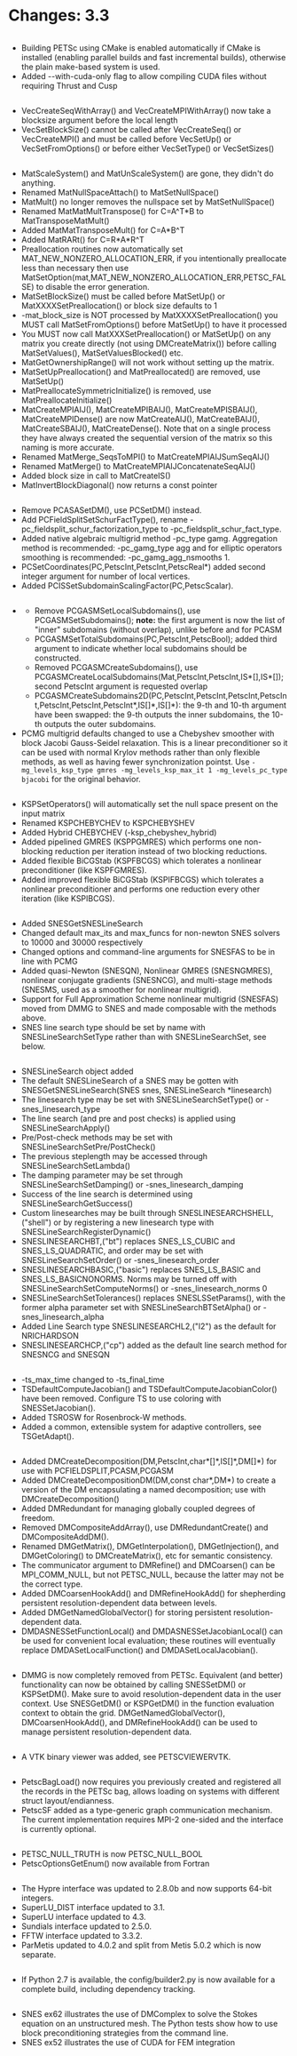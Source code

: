 # Changes: 3.3

```{rubric} config/configure.py:
```

- Building PETSc using CMake is enabled automatically if CMake is
  installed (enabling parallel builds and fast incremental builds),
  otherwise the plain make-based system is used.
- Added --with-cuda-only flag to allow compiling CUDA files without
  requiring Thrust and Cusp

```{rubric} Vec:
```

- VecCreateSeqWithArray() and VecCreateMPIWithArray() now take a
  blocksize argument before the local length
- VecSetBlockSize() cannot be called after VecCreateSeq() or
  VecCreateMPI() and must be called before VecSetUp() or
  VecSetFromOptions() or before either VecSetType() or VecSetSizes()

```{rubric} Mat:
```

- MatScaleSystem() and MatUnScaleSystem() are gone, they didn't do
  anything.
- Renamed MatNullSpaceAttach() to MatSetNullSpace()
- MatMult() no longer removes the nullspace set by MatSetNullSpace()
- Renamed MatMatMultTranspose() for C=A^T\*B to MatTransposeMatMult()
- Added MatMatTransposeMult() for C=A\*B^T
- Added MatRARt() for C=R\*A\*R^T
- Preallocation routines now automatically set
  MAT_NEW_NONZERO_ALLOCATION_ERR, if you intentionally preallocate
  less than necessary then use
  MatSetOption(mat,MAT_NEW_NONZERO_ALLOCATION_ERR,PETSC_FALSE) to
  disable the error generation.
- MatSetBlockSize() must be called before MatSetUp() or
  MatXXXXSetPreallocation() or block size defaults to 1
- -mat_block_size is NOT processed by MatXXXXSetPreallocation() you
  MUST call MatSetFromOptions() before MatSetUp() to have it
  processed
- You MUST now call MatXXXSetPreallocation() or MatSetUp() on any
  matrix you create directly (not using DMCreateMatrix()) before
  calling MatSetValues(), MatSetValuesBlocked() etc.
- MatGetOwnershipRange() will not work without setting up the
  matrix.
- MatSetUpPreallocation() and MatPreallocated() are removed, use
  MatSetUp()
- MatPreallocateSymmetricInitialize() is removed, use
  MatPreallocateInitialize()
- MatCreateMPIAIJ(), MatCreateMPIBAIJ(), MatCreateMPISBAIJ(),
  MatCreateMPIDense() are now MatCreateAIJ(), MatCreateBAIJ(),
  MatCreateSBAIJ(), MatCreateDense(). Note that on a single process
  they have always created the sequential version of the matrix so
  this naming is more accurate.
- Renamed MatMerge_SeqsToMPI() to MatCreateMPIAIJSumSeqAIJ()
- Renamed MatMerge() to MatCreateMPIAIJConcatenateSeqAIJ()
- Added block size in call to MatCreateIS()
- MatInvertBlockDiagonal() now returns a const pointer

```{rubric} PC:
```

- Remove PCASASetDM(), use PCSetDM() instead.
- Add PCFieldSplitSetSchurFactType(), rename
  -pc_fieldsplit_schur_factorization_type to
  -pc_fieldsplit_schur_fact_type.
- Added native algebraic multigrid method -pc_type gamg. Aggregation
  method is recommended: -pc_gamg_type agg and for elliptic
  operators smoothing is recommended: -pc_gamg_agg_nsmooths 1.
- PCSetCoordinates(PC,PetscInt,PetscInt,PetscReal\*) added second
  integer argument for number of local vertices.
- Added PCISSetSubdomainScalingFactor(PC,PetscScalar).
- ```{rubric} PCGASM:
  ```
  - Remove PCGASMSetLocalSubdomains(), use PCGASMSetSubdomains();
    **note:** the first argument is now the list of "inner"
    subdomains (without overlap), unlike before and for PCASM
  - PCGASMSetTotalSubdomains(PC,PetscInt,PetscBool); added third
    argument to indicate whether local subdomains should be
    constructed.
  - Removed PCGASMCreateSubdomains(), use
    PCGASMCreateLocalSubdomains(Mat,PetscInt,PetscInt,IS\*\[\],IS\*\[\]);
    second PetscInt argument is requested overlap
  - PCGASMCreateSubdomains2D(PC,PetscInt,PetscInt,PetscInt,PetscInt,PetscInt,PetscInt,PetscInt\*,IS\[\]\*,IS\[\]\*):
    the 9-th and 10-th argument have been swapped: the 9-th outputs
    the inner subdomains, the 10-th outputs the outer subdomains.
- PCMG multigrid defaults changed to use a Chebyshev smoother with
  block Jacobi Gauss-Seidel relaxation. This is a linear
  preconditioner so it can be used with normal Krylov methods rather
  than only flexible methods, as well as having fewer
  synchronization pointst. Use
  `-mg_levels_ksp_type gmres -mg_levels_ksp_max_it 1 -mg_levels_pc_type bjacobi`
  for the original behavior.

```{rubric} KSP:
```

- KSPSetOperators() will automatically set the null space present on
  the input matrix
- Renamed KSPCHEBYCHEV to KSPCHEBYSHEV
- Added Hybrid CHEBYCHEV (-ksp_chebyshev_hybrid)
- Added pipelined GMRES (KSPPGMRES) which performs one non-blocking
  reduction per iteration instead of two blocking reductions.
- Added flexible BiCGStab (KSPFBCGS) which tolerates a nonlinear
  preconditioner (like KSPFGMRES).
- Added improved flexible BiCGStab (KSPIFBCGS) which tolerates a
  nonlinear preconditioner and performs one reduction every other
  iteration (like KSPIBCGS).

```{rubric} SNES:
```

- Added SNESGetSNESLineSearch
- Changed default max_its and max_funcs for non-newton SNES solvers
  to 10000 and 30000 respectively
- Changed options and command-line arguments for SNESFAS to be in
  line with PCMG
- Added quasi-Newton (SNESQN), Nonlinear GMRES (SNESNGMRES),
  nonlinear conjugate gradients (SNESNCG), and multi-stage methods
  (SNESMS, used as a smoother for nonlinear multigrid).
- Support for Full Approximation Scheme nonlinear multigrid
  (SNESFAS) moved from DMMG to SNES and made composable with the
  methods above.
- SNES line search type should be set by name with
  SNESLineSearchSetType rather than with SNESLineSearchSet, see
  below.

```{rubric} SNESLineSearch:
```

- SNESLineSearch object added
- The default SNESLineSearch of a SNES may be gotten with
  SNESGetSNESLineSearch(SNES snes, SNESLineSearch \*linesearch)
- The linesearch type may be set with SNESLineSearchSetType() or
  -snes_linesearch_type
- The line search (and pre and post checks) is applied using
  SNESLineSearchApply()
- Pre/Post-check methods may be set with
  SNESLineSearchSetPre/PostCheck()
- The previous steplength may be accessed through
  SNESLineSearchSetLambda()
- The damping parameter may be set through
  SNESLineSearchSetDamping() or -snes_linesearch_damping
- Success of the line search is determined using
  SNESLineSearchGetSuccess()
- Custom linesearches may be built through
  SNESLINESEARCHSHELL,("shell") or by registering a new linesearch
  type with SNESLineSearchRegisterDynamic()
- SNESLINESEARCHBT,("bt") replaces SNES_LS_CUBIC and
  SNES_LS_QUADRATIC, and order may be set with
  SNESLineSearchSetOrder() or -snes_linesearch_order
- SNESLINESEARCHBASIC,("basic") replaces SNES_LS_BASIC and
  SNES_LS_BASICNONORMS. Norms may be turned off with
  SNESLineSearchSetComputeNorms() or -snes_linesearch_norms 0
- SNESLineSearchSetTolerances() replaces SNESLSSetParams(), with the
  former alpha parameter set with SNESLineSearchBTSetAlpha() or
  -snes_linesearch_alpha
- Added Line Search type SNESLINESEARCHL2,("l2") as the default for
  NRICHARDSON
- SNESLINESEARCHCP,("cp") added as the default line search method
  for SNESNCG and SNESQN

```{rubric} TS:
```

- -ts_max_time changed to -ts_final_time
- TSDefaultComputeJacobian() and TSDefaultComputeJacobianColor()
  have been removed. Configure TS to use coloring with
  SNESSetJacobian().
- Added TSROSW for Rosenbrock-W methods.
- Added a common, extensible system for adaptive controllers, see
  TSGetAdapt().

```{rubric} DM/DA:
```

- Added DMCreateDecomposition(DM,PetscInt,char\*\[\]\*,IS\[\]\*,DM\[\]\*) for
  use with PCFIELDSPLIT,PCASM,PCGASM
- Added DMCreateDecompositionDM(DM,const char\*,DM\*) to create a
  version of the DM encapsulating a named decomposition; use with
  DMCreateDecomposition()
- Added DMRedundant for managing globally coupled degrees of
  freedom.
- Removed DMCompositeAddArray(), use DMRedundantCreate() and
  DMCompositeAddDM().
- Renamed DMGetMatrix(), DMGetInterpolation(), DMGetInjection(), and
  DMGetColoring() to DMCreateMatrix(), etc for semantic consistency.
- The communicator argument to DMRefine() and DMCoarsen() can be
  MPI_COMM_NULL, but not PETSC_NULL, because the latter may not be
  the correct type.
- Added DMCoarsenHookAdd() and DMRefineHookAdd() for shepherding
  persistent resolution-dependent data between levels.
- Added DMGetNamedGlobalVector() for storing persistent
  resolution-dependent data.
- DMDASNESSetFunctionLocal() and DMDASNESSetJacobianLocal() can be
  used for convenient local evaluation; these routines will
  eventually replace DMDASetLocalFunction() and
  DMDASetLocalJacobian().

```{rubric} DMMG:
```

- DMMG is now completely removed from PETSc. Equivalent (and better)
  functionality can now be obtained by calling SNESSetDM() or
  KSPSetDM(). Make sure to avoid resolution-dependent data in the
  user context. Use SNESGetDM() or KSPGetDM() in the function
  evaluation context to obtain the grid. DMGetNamedGlobalVector(),
  DMCoarsenHookAdd(), and DMRefineHookAdd() can be used to manage
  persistent resolution-dependent data.

```{rubric} PetscViewer:
```

- A VTK binary viewer was added, see PETSCVIEWERVTK.

```{rubric} SYS:
```

- PetscBagLoad() now requires you previously created and registered
  all the records in the PETSc bag, allows loading on systems with
  different struct layout/endianness.
- PetscSF added as a type-generic graph communication mechanism. The
  current implementation requires MPI-2 one-sided and the interface
  is currently optional.

```{rubric} Fortran:
```

- PETSC_NULL_TRUTH is now PETSC_NULL_BOOL
- PetscOptionsGetEnum() now available from Fortran

```{rubric} [ExternalPackages](https://www.mcs.anl.gov/petsc/miscellaneous/external.html):
```

- The Hypre interface was updated to 2.8.0b and now supports 64-bit
  integers.
- SuperLU_DIST interface updated to 3.1.
- SuperLU interface updated to 4.3.
- Sundials interface updated to 2.5.0.
- FFTW interface updated to 3.3.2.
- ParMetis updated to 4.0.2 and split from Metis 5.0.2 which is now
  separate.

```{rubric} Build:
```

- If Python 2.7 is available, the config/builder2.py is now
  available for a complete build, including dependency tracking.

```{rubric} Examples:
```

- SNES ex62 illustrates the use of DMComplex to solve the Stokes
  equation on an unstructured mesh. The Python tests show how to use
  block preconditioning strategies from the command line.
- SNES ex52 illustrates the use of CUDA for FEM integration
